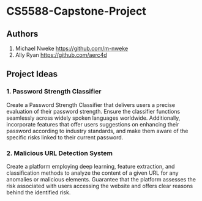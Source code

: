 # CS5588-Capstone-Project

## Authors
1. Michael Nweke https://github.com/m-nweke
2. Ally Ryan https://github.com/aerc4d

## Project Ideas
### 1. Password Strength Classifier
Create a Password Strength Classifier that delivers users a precise evaluation of their password strength. Ensure the classifier functions seamlessly across widely spoken languages worldwide. Additionally, incorporate features that offer users suggestions on enhancing their password according to industry standards, and make them aware of the specific risks linked to their current password.

### 2. Malicious URL Detection System
Create a platform employing deep learning, feature extraction, and classification methods to analyze the content of a given URL for any anomalies or malicious elements. Guarantee that the platform assesses the risk associated with users accessing the website and offers clear reasons behind the identified risk.
